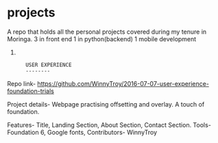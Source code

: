 # projects

A repo that holds all the personal projects covered during my tenure in Moringa.
3 in front end
1 in python(backend)
1 mobile development




1.

          USER EXPERIENCE
          --------

Repo link-
              https://github.com/WinnyTroy/2016-07-07-user-experience-foundation-trials

Project details-
              Webpage practising offsetting and overlay. A touch of foundation.

Features-
          Title, Landing Section, About Section, Contact Section.
Tools-
        Foundation 6, Google fonts,
Contributors-
        WinnyTroy
